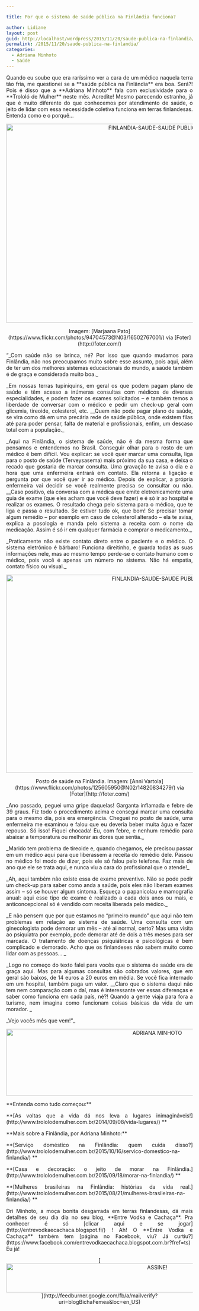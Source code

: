 ```yaml
---

title: Por que o sistema de saúde pública na Finlândia funciona?

author: Lidiane
layout: post
guid: http://localhost/wordpress/2015/11/20/saude-publica-na-finlandia/
permalink: /2015/11/20/saude-publica-na-finlandia/
categories:
  - Adriana Minhoto
  - Saúde
---
```

<p align="justify">
  Quando eu soube que era raríssimo ver a cara de um médico naquela terra tão fria, me questionei se a **saúde pública na Finlândia** era boa. Será?! Pois é disso que a **Adriana Minhoto** fala com exclusividade para o **Trololó de Mulher** neste mês. Acredite! Mesmo parecendo estranho, já que é muito diferente do que conhecemos por atendimento de saúde, o jeito de lidar com essa necessidade coletiva funciona em terras finlandesas. Entenda como e o porquê…
</p>

<p align="center">
  <a href="http://www.trololodemulher.com.br/blog/wp-content/uploads/2015/11/FINLANDIA-SAUDE-SAUDE-PUBLICA3.jpg"><img class="alignnone size-full wp-image-11694" src="http://www.trololodemulher.com.br/blog/wp-content/uploads/2015/11/FINLANDIA-SAUDE-SAUDE-PUBLICA3.jpg" alt="FINLANDIA-SAUDE-SAUDE PUBLICA[3]" width="800" height="536" /></a>
</p>

<p align="center">
  Imagem: [Marjaana Pato](https://www.flickr.com/photos/94704573@N03/16502767001/)  via [Foter](http://foter.com/) 
</p>

<p align="justify">
  “_Com saúde não se brinca, né? Por isso que quando mudamos para Finlândia, não nos preocupamos muito sobre esse assunto, pois aqui, além de ter um dos melhores sistemas educacionais do mundo, a saúde também é de graça e considerada muito boa._
</p>

<p align="justify">
  _Em nossas terras tupiniquins, em geral os que podem pagam plano de saúde e têm acesso a inúmeras consultas com médicos de diversas especialidades, e podem fazer os exames solicitados – e também temos a liberdade de conversar com o médico e pedir um check-up geral com glicemia, tireoide, colesterol, etc. __Quem não pode pagar plano de saúde, se vira como dá em uma precária rede de saúde pública, onde existem filas até para poder pensar, falta de material e profissionais, enfim, um descaso total com a população._
</p>

<p align="justify">
  _Aqui na Finlândia, o sistema de saúde, não é da mesma forma que pensamos e entendemos no Brasil. Conseguir olhar para o rosto de um médico é bem difícil. Vou explicar: se você quer marcar uma consulta, liga para o posto de saúde (Terveysasema) mais próximo da sua casa, e deixa o recado que gostaria de marcar consulta. Uma gravação te avisa o dia e a hora que uma enfermeira entrará em contato. Ela retorna a ligação e pergunta por que você quer ir ao médico. Depois de explicar, a própria enfermeira vai decidir se você realmente precisa se consultar ou não. __Caso positivo, ela conversa com a médica que emite eletronicamente uma guia de exame (que eles acham que você deve fazer) e é só ir ao hospital e realizar os exames. O resultado chega pelo sistema para o médico, que te liga e passa o resultado. Se estiver tudo ok, que bom! Se precisar tomar algum remédio &#8211; por exemplo em caso de colesterol alterado – ela te avisa, explica a posologia e manda pelo sistema a receita com o nome da medicação. Assim é só ir em qualquer farmácia e comprar o medicamento._
</p>

<p align="justify">
  _Praticamente não existe contato direto entre o paciente e o médico. O sistema eletrônico é bárbaro! Funciona direitinho, e guarda todas as suas informações nele, mas ao mesmo tempo perde-se o contato humano com o médico, pois você é apenas um número no sistema. Não há empatia, contato físico ou visual._
</p>

<p align="center">
  <a href="http://www.trololodemulher.com.br/blog/wp-content/uploads/2015/11/FINLANDIA-SAUDE-SAUDE-PUBLICA.jpg"><img class="alignnone size-full wp-image-11691" src="http://www.trololodemulher.com.br/blog/wp-content/uploads/2015/11/FINLANDIA-SAUDE-SAUDE-PUBLICA.jpg" alt="FINLANDIA-SAUDE-SAUDE PUBLICA" width="800" height="534" /></a>
</p>

<p align="center">
  Posto de saúde na Finlândia. Imagem: [Anni Vartola](https://www.flickr.com/photos/125605950@N02/14820834279/)  via [Foter](http://foter.com/) 
</p>

<p align="justify">
  _Ano passado, peguei uma gripe daquelas! Garganta inflamada e febre de 39 graus. Fiz todo o procedimento acima e consegui marcar uma consulta para o mesmo dia, pois era emergência. Cheguei no posto de saúde, uma enfermeira me examinou e falou que eu deveria beber muita água e fazer repouso. Só isso! Fiquei chocada! Eu, com febre, e nenhum remédio para abaixar a temperatura ou melhorar as dores que sentia._
</p>

<p align="justify">
  _Marido tem problema de tireoide e, quando chegamos, ele precisou passar em um médico aqui para que liberassem a receita do remédio dele. Passou no médico foi modo de dizer, pois ele só falou pelo telefone. Faz mais de ano que ele se trata aqui, e nunca viu a cara do profissional que o atende!_
</p>

<p align="justify">
  _Ah, aqui também não existe essa de exame preventivo. Não se pode pedir um check-up para saber como anda a saúde, pois eles não liberam exames assim – só se houver algum sintoma. Esqueça o papanicolau e mamografia anual: aqui esse tipo de exame é realizado a cada dois anos ou mais, e anticoncepcional só é vendido com receita liberada pelo médico._
</p>

<p align="justify">
  _E não pensem que por que estamos no “primeiro mundo” que aqui não tem problemas em relação ao sistema de saúde. Uma consulta com um ginecologista pode demorar um mês – até ai normal, certo? Mas uma visita ao psiquiatra por exemplo, pode demorar até de dois a três meses para ser marcada. O tratamento de doenças psiquiátricas e psicológicas é bem complicado e demorado. Acho que os finlandeses não sabem muito como lidar com as pessoas&#8230; _
</p>

<p align="justify">
  _Logo no começo do texto falei para vocês que o sistema de saúde era de graça aqui. Mas para algumas consultas são cobrados valores, que em geral são baixos, de 14 euros a 20 euros em média. Se você fica internado em um hospital, também paga um valor. __Claro que o sistema daqui não tem nem comparação com o daí, mas é interessante ver essas diferenças e saber como funciona em cada país, né?! Quando a gente viaja para fora a turismo, nem imagina como funcionam coisas básicas da vida de um morador. _
</p>

<p align="justify">
  _Vejo vocês mês que vem!”_
</p>

<p align="center">
  <a href="http://www.trololodemulher.com.br/blog/wp-content/uploads/2015/08/ADRIANA-MINHOTO.jpg"><img class="alignnone size-full wp-image-11365" src="http://www.trololodemulher.com.br/blog/wp-content/uploads/2015/08/ADRIANA-MINHOTO.jpg" alt="ADRIANA MINHOTO" width="800" height="180" /></a>
</p>

<p align="justify">
  **Entenda como tudo começou:**
</p>

<p align="justify">
  **[As voltas que a vida dá nos leva a lugares inimagináveis!](http://www.trololodemulher.com.br/2014/09/08/vida-lugares/) **
</p>

<p align="justify">
  **Mais sobre a Finlândia, por Adriana Minhoto:**
</p>

<p align="justify">
  **[Serviço doméstico na Finlândia: quem cuida disso?](http://www.trololodemulher.com.br/2015/10/16/servico-domestico-na-finlandia/) **
</p>

<p align="justify">
  **[Casa e decoração: o jeito de morar na Finlândia.](http://www.trololodemulher.com.br/2015/09/18/morar-na-finlandia/) **
</p>

<p align="justify">
  **[Mulheres brasileiras na Finlândia: histórias da vida real.](http://www.trololodemulher.com.br/2015/08/21/mulheres-brasileiras-na-finlandia/) **
</p>

<p align="justify">
  Dri Minhoto, a moça bonita desgarrada em terras finlandesas, dá mais detalhes de seu dia dia no seu blog, **Entre Vodka e Cachaça**. Pra conhecer é só [clicar aqui e se jogar](http://entrevodkaecachaca.blogspot.fi/) ! Ah! O **Entre Vodka e Cachaça** também tem [página no Facebook, viu? Já curtiu?](https://www.facebook.com/entrevodkaecachaca.blogspot.com.br?fref=ts)  Eu já!
</p>

<p align="center">
  [<img class="alignnone size-full wp-image-10439" src="http://www.trololodemulher.com.br/blog/wp-content/uploads/2014/09/ASSINE.png" alt="ASSINE!" width="800" height="78" />](http://feedburner.google.com/fb/a/mailverify?uri=blogBichaFemea&loc=en_US) 
</p>

<p align="justify">